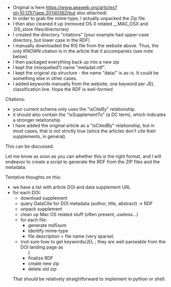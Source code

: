 - Original is here https://www.aeaweb.org/articles?id=10.1257/app.20140362(but also attached)
- In order to grab the mime-type, I actually unpacked the Zip file.
- I then also cleaned it up (removed OS X related __MAC_OSX and .DS_store files/directories)
- I created the directory "citations" [your example had upper-case directory, but lower case in the RDF]
- I manually downloaded the RIS file from the website above. Thus, the only KNOWN citation is in the article that it accompanies (see note below)
- I then packaged everything back up into a new zip
- I kept the (misspelled?) name "metadat.rdf".
- I kept the original zip structure - the name "data/" is as-is. It *could* be something else in other cases.
- I added keywords manually from the website, one keyword per JEL classification line. Hope the RDF is well-formed

Citations:
- your current schema only uses the "isCiteBy" relationship.
- it should also contain the "isSupplementTo" (a DC term), which indicates a stronger relationship
- I have added the original article as a "isCitedBy" relationship, but in most cases, that is not strictly true (since the articles don't cite their supplements, in general).

This can be discussed.

Let me know as soon as you can whether this is the right format, and I will endeavor to create a script to generate the RDF from the ZIP files and the metadata.

Tentative thoughts on this:
- we have a list with article DOI and data supplement URL
- for each DOI:
  - download supplement
  - query DataCite for DOI metadata (author, title, abstract) -> RDF
  - unpack supplement
  - clean up Mac OS related stuff (often present, useless...)
  - for each file:
      - generate md5sum
      - identify mime-type
      - file description = file name (very sparse)
  - (not sure how to get keywords/JEL ;  they are well parseable from the DOI landing page as <ul class='jel_codes'>)
  - finalize RDF
  - create new zip
  - delete old zip

That should be relatively straightforward to implement in python or shell.
